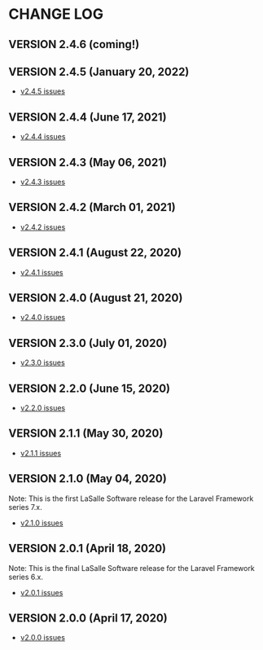 # CHANGE LOG

## VERSION 2.4.6 (coming!)

## VERSION 2.4.5 (January 20, 2022)
* [v2.4.5 issues](https://github.com/LaSalleSoftware/ls-contentformbackend-pkg/milestone/12?closed=1)

## VERSION 2.4.4 (June 17, 2021)
* [v2.4.4 issues](https://github.com/LaSalleSoftware/ls-contentformbackend-pkg/milestone/11?closed=1)

## VERSION 2.4.3 (May 06, 2021)
* [v2.4.3 issues](https://github.com/LaSalleSoftware/ls-contentformbackend-pkg/milestone/10?closed=1)

## VERSION 2.4.2 (March 01, 2021)
* [v2.4.2 issues](https://github.com/LaSalleSoftware/ls-contentformbackend-pkg/milestone/9?closed=1)

## VERSION 2.4.1 (August 22, 2020)
* [v2.4.1 issues](https://github.com/LaSalleSoftware/ls-contentformbackend-pkg/milestone/8?closed=1)

## VERSION 2.4.0 (August 21, 2020)
* [v2.4.0 issues](https://github.com/LaSalleSoftware/ls-contentformbackend-pkg/milestone/7?closed=1)

## VERSION 2.3.0 (July 01, 2020)
* [v2.3.0 issues](https://github.com/LaSalleSoftware/ls-contentformbackend-pkg/milestone/6?closed=1)

## VERSION 2.2.0 (June 15, 2020)
* [v2.2.0 issues](https://github.com/LaSalleSoftware/ls-contactformfrontend-pkg/milestone/5?closed=1)

## VERSION 2.1.1 (May 30, 2020)
* [v2.1.1 issues](https://github.com/LaSalleSoftware/ls-contactformfrontend-pkg/milestone/4?closed=1)

## VERSION 2.1.0 (May 04, 2020)
Note: This is the first LaSalle Software release for the Laravel Framework series 7.x.
* [v2.1.0 issues](https://github.com/LaSalleSoftware/ls-contactformfrontend-pkg/milestone/3?closed=1)

## VERSION 2.0.1 (April 18, 2020)
Note: This is the final LaSalle Software release for the Laravel Framework series 6.x.
* [v2.0.1 issues](https://github.com/LaSalleSoftware/ls-contactformfrontend-pkg/milestone/2?closed=1)

## VERSION 2.0.0 (April 17, 2020)
* [v2.0.0 issues](https://github.com/LaSalleSoftware/ls-contactformfrontend-pkg/milestone/1?closed=1)
